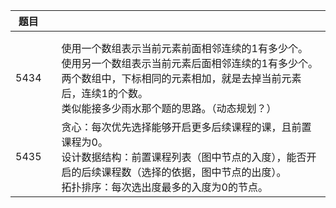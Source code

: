 | 题目 |      |                                                              |
| ---- | ---- | ------------------------------------------------------------ |
|      |      |                                                              |
|      |      |                                                              |
| 5434 |      | 使用一个数组表示当前元素前面相邻连续的1有多少个。<br>使用另一个数组表示当前元素后面相邻连续的1有多少个。<br>两个数组中，下标相同的元素相加，就是去掉当前元素后，连续1的个数。<br>类似能接多少雨水那个题的思路。（动态规划？） |
| 5435 |      | 贪心：每次优先选择能够开启更多后续课程的课，且前置课程为0。<br>设计数据结构：前置课程列表（图中节点的入度），能否开启的后续课程数（选择的依据，图中节点的出度）。<br>拓扑排序：每次选出度最多的入度为0的节点。 |

